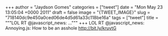 
+++
author = "Jaydson Gomes"
categories = ["tweet"]
date = "Mon May 23 13:05:04 +0000 2011"
draft = false
image = "{TWEET_IMAGE}"
slug = "718140dc9e450a0ced06de4d5d61a33c118be16a"
tags = ["tweet"]
title = """LOL RT @javascript_news: ..."""
+++
LOL RT @javascript_news: Annoying.js: How to be an asshole http://bit.ly/kruytG

